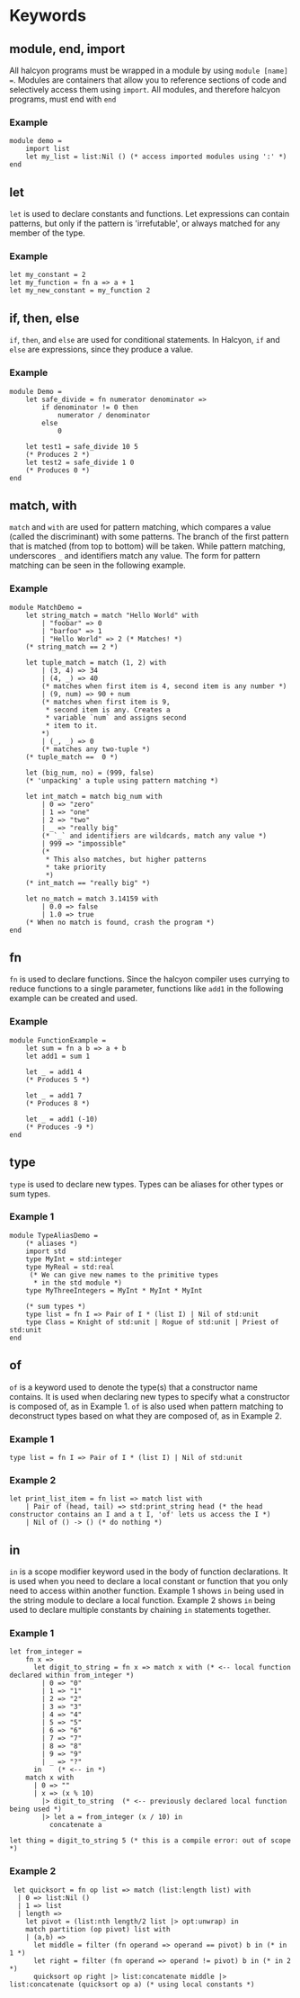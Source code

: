 # Keywords
## module, end, import   
All halcyon programs must be wrapped in a module by using `module [name] =`.
Modules are containers that allow you to reference sections of code and selectively access them using `import`.
All modules, and therefore halcyon programs, must end with `end`
### Example 
```halcyon
module demo =
    import list
    let my_list = list:Nil () (* access imported modules using ':' *)
end
```
## let  
`let` is used to declare constants and functions.
Let expressions can contain patterns, but only if the pattern is 'irrefutable', or always matched for any member of the type.
### Example
```halcyon
let my_constant = 2
let my_function = fn a => a + 1
let my_new_constant = my_function 2
```
## if, then, else  
`if`, `then`, and `else` are used for conditional statements.
In Halcyon, `if` and `else` are expressions, since they produce a value.
### Example
```halcyon
module Demo =
    let safe_divide = fn numerator denominator =>
        if denominator != 0 then
            numerator / denominator
        else
            0
    
    let test1 = safe_divide 10 5 
    (* Produces 2 *)
    let test2 = safe_divide 1 0 
    (* Produces 0 *)
end
```
## match, with  
`match` and `with` are used for pattern matching, which compares a value (called the discriminant) with some patterns. 
The branch of the first pattern that is matched (from top to bottom) will be taken.
While pattern matching, underscores `_` and identifiers match any value.
The form for pattern matching can be seen in the following example.
### Example
```halcyon
module MatchDemo =
    let string_match = match "Hello World" with
        | "foobar" => 0
        | "barfoo" => 1
        | "Hello World" => 2 (* Matches! *)
    (* string_match == 2 *)

    let tuple_match = match (1, 2) with
        | (3, 4) => 34
        | (4, _) => 40
        (* matches when first item is 4, second item is any number *)
        | (9, num) => 90 + num
        (* matches when first item is 9,
         * second item is any. Creates a
         * variable `num` and assigns second
         * item to it.
        *)
        | (_, _) => 0
        (* matches any two-tuple *)
    (* tuple_match ==  0 *)

    let (big_num, no) = (999, false)
    (* 'unpacking' a tuple using pattern matching *)

    let int_match = match big_num with
        | 0 => "zero"
        | 1 => "one"
        | 2 => "two"
        | _ => "really big"
        (* `_` and identifiers are wildcards, match any value *)
        | 999 => "impossible"
        (* 
         * This also matches, but higher patterns
         * take priority
         *)
    (* int_match == "really big" *)

    let no_match = match 3.14159 with
        | 0.0 => false
        | 1.0 => true
    (* When no match is found, crash the program *)
end
```
## fn
`fn` is used to declare functions.
Since the halcyon compiler uses currying to reduce functions to a single parameter, functions like `add1` in the following example can be created and used.
### Example
```halcyon
module FunctionExample = 
    let sum = fn a b => a + b
    let add1 = sum 1

    let _ = add1 4
    (* Produces 5 *)

    let _ = add1 7
    (* Produces 8 *)

    let _ = add1 (-10)
    (* Produces -9 *)
end
```
## type
`type` is used to declare new types. 
Types can be aliases for other types or sum types.
### Example 1
```halcyon
module TypeAliasDemo =
    (* aliases *)
    import std
    type MyInt = std:integer
    type MyReal = std:real
     (* We can give new names to the primitive types
      * in the std module *)
    type MyThreeIntegers = MyInt * MyInt * MyInt

    (* sum types *)
    type list = fn I => Pair of I * (list I) | Nil of std:unit
    type Class = Knight of std:unit | Rogue of std:unit | Priest of std:unit
end
```
## of
`of` is a keyword used to denote the type(s) that a constructor name contains.
It is used when declaring new types to specify what a constructor is composed of, as in Example 1.
`of` is also used when pattern matching to deconstruct types based on what they are composed of, as in Example 2. 
### Example 1
```halcyon
type list = fn I => Pair of I * (list I) | Nil of std:unit
```
### Example 2
```halcyon
let print_list_item = fn list => match list with
    | Pair of (head, tail) => std:print_string head (* the head constructor contains an I and a t I, 'of' lets us access the I *)
    | Nil of () -> () (* do nothing *)
```
## in 
`in` is a scope modifier keyword used in the body of function declarations. 
It is used when you need to declare a local constant or function that you only need to access within another function.
Example 1 shows `in` being used in the string module to declare a local function.
Example 2 shows `in` being used to declare multiple constants by chaining `in` statements together.
### Example 1
```halcyon
let from_integer = 
    fn x => 
      let digit_to_string = fn x => match x with (* <-- local function declared within from_integer *)
        | 0 => "0"
        | 1 => "1"
        | 2 => "2"
        | 3 => "3"
        | 4 => "4"
        | 5 => "5"
        | 6 => "6"
        | 7 => "7"
        | 8 => "8"
        | 9 => "9"
        | _ => "?"
      in    (* <-- in *)
    match x with
      | 0 => ""
      | x => (x % 10)
        |> digit_to_string  (* <-- previously declared local function being used *)
        |> let a = from_integer (x / 10) in
          concatenate a

let thing = digit_to_string 5 (* this is a compile error: out of scope *)
```
### Example 2
```halcyon
 let quicksort = fn op list => match (list:length list) with
  | 0 => list:Nil ()
  | 1 => list
  | length =>
    let pivot = (list:nth length/2 list |> opt:unwrap) in
    match partition (op pivot) list with
    | (a,b) => 
      let middle = filter (fn operand => operand == pivot) b in (* in 1 *)
      let right = filter (fn operand => operand != pivot) b in (* in 2 *)
      quicksort op right |> list:concatenate middle |> list:concatenate (quicksort op a) (* using local constants *)
```
